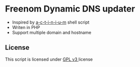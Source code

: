 Freenom Dynamic DNS updater
==================================================

* Inspired by [a-c-t-i-n-i-u-m](https://gist.github.com/a-c-t-i-n-i-u-m/bc4b1ff265b277dbf195) shell script
* Writen in PHP
* Support multiple domain and hostname

License
----------------------------
This script is licensed under [GPL v3 ](https://github.com/crackerizer/freenom-ddns/blob/master/LICENSE) license

